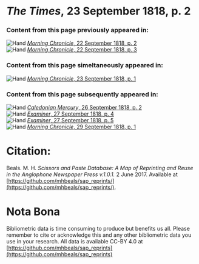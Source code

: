 # *The Times*, 23 September 1818, p. 2  
  
### Content from this page previously appeared in:  
![Hand](http://scissorsandpaste.net/wp-content/uploads/2017/06/smallhandpointer.png) [*Morning Chronicle*, 22 September 1818, p. 2](https://mhbeals.github.io/sap_html/Morning-Chronicle/Morning-Chronicle-22-September-1818-p-2)  
![Hand](http://scissorsandpaste.net/wp-content/uploads/2017/06/smallhandpointer.png) [*Morning Chronicle*, 22 September 1818, p. 3](https://mhbeals.github.io/sap_html/Morning-Chronicle/Morning-Chronicle-22-September-1818-p-3)  
  
### Content from this page simeltaneously appeared in:  
![Hand](http://scissorsandpaste.net/wp-content/uploads/2017/06/smallhandpointer.png) [*Morning Chronicle*, 23 September 1818, p. 1](https://mhbeals.github.io/sap_html/Morning-Chronicle/Morning-Chronicle-23-September-1818-p-1)  
  
### Content from this page subsequently appeared in:  
![Hand](http://scissorsandpaste.net/wp-content/uploads/2017/06/smallhandpointer.png) [*Caledonian Mercury*, 26 September 1818, p. 2](https://mhbeals.github.io/sap_html/Caledonian-Mercury/Caledonian-Mercury-26-September-1818-p-2)  
![Hand](http://scissorsandpaste.net/wp-content/uploads/2017/06/smallhandpointer.png) [*Examiner*, 27 September 1818, p. 4](https://mhbeals.github.io/sap_html/Examiner/Examiner-27-September-1818-p-4)  
![Hand](http://scissorsandpaste.net/wp-content/uploads/2017/06/smallhandpointer.png) [*Examiner*, 27 September 1818, p. 5](https://mhbeals.github.io/sap_html/Examiner/Examiner-27-September-1818-p-5)  
![Hand](http://scissorsandpaste.net/wp-content/uploads/2017/06/smallhandpointer.png) [*Morning Chronicle*, 29 September 1818, p. 1](https://mhbeals.github.io/sap_html/Morning-Chronicle/Morning-Chronicle-29-September-1818-p-1)  


# Citation: 

Beals. M. H. *Scissors and Paste Database: A Map of Reprinting and Reuse in the Anglophone Newspaper Press v.1.0.1.* 2 June 2017. Available at [https://github.com/mhbeals/sap_reprints/](https://github.com/mhbeals/sap_reprints/). 

# Nota Bona

Bibliometric data is time consuming to produce but benefits us all. Please remember to cite or acknowledge this and any other bibliometric data you use in your research. All data is available CC-BY 4.0 at [https://github.com/mhbeals/sap_reprints](https://github.com/mhbeals/sap_reprints)